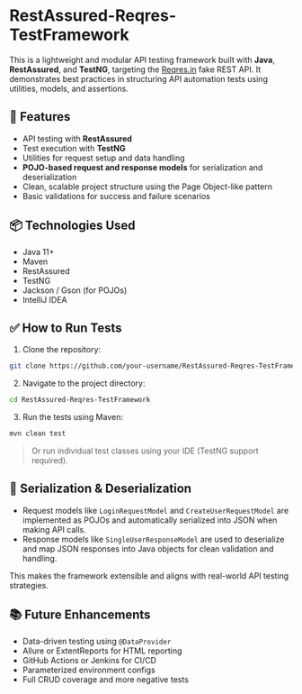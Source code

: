 # RestAssured-Reqres-TestFramework

This is a lightweight and modular API testing framework built with **Java**, **RestAssured**, and **TestNG**, targeting the [Reqres.in](https://reqres.in) fake REST API. It demonstrates best practices in structuring API automation tests using utilities, models, and assertions.

## 🚀 Features

- API testing with **RestAssured**
- Test execution with **TestNG**
- Utilities for request setup and data handling
- **POJO-based request and response models** for serialization and deserialization
- Clean, scalable project structure using the Page Object-like pattern
- Basic validations for success and failure scenarios

## 📦 Technologies Used

- Java 11+
- Maven
- RestAssured
- TestNG
- Jackson / Gson (for POJOs)
- IntelliJ IDEA



## ✅ How to Run Tests

1. Clone the repository:
```bash
git clone https://github.com/your-username/RestAssured-Reqres-TestFramework.git
```

2. Navigate to the project directory:
```bash
cd RestAssured-Reqres-TestFramework
```

3. Run the tests using Maven:
```bash
mvn clean test
```

> Or run individual test classes using your IDE (TestNG support required).



## 🧾 Serialization & Deserialization

- Request models like `LoginRequestModel` and `CreateUserRequestModel` are implemented as POJOs and automatically serialized into JSON when making API calls.
- Response models like `SingleUserResponseModel` are used to deserialize and map JSON responses into Java objects for clean validation and handling.

This makes the framework extensible and aligns with real-world API testing strategies.

## 📚 Future Enhancements

- Data-driven testing using `@DataProvider`
- Allure or ExtentReports for HTML reporting
- GitHub Actions or Jenkins for CI/CD
- Parameterized environment configs
- Full CRUD coverage and more negative tests

